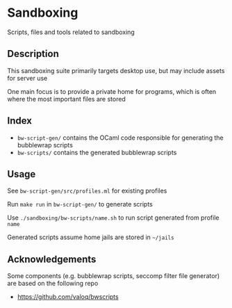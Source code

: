 # Sandboxing

Scripts, files and tools related to sandboxing

## Description

This sandboxing suite primarily targets desktop use, but may include assets for server use

One main focus is to provide a private home for programs, which is often where the most
important files are stored

## Index

- `bw-script-gen/` contains the OCaml code responsible for generating the bubblewrap scripts
- `bw-scripts/` contains the generated bubblewrap scripts

## Usage

See `bw-script-gen/src/profiles.ml` for existing profiles

Run `make run` in `bw-script-gen/` to generate scripts

Use `./sandboxing/bw-scripts/name.sh` to run script generated from profile `name`

Generated scripts assume home jails are stored in `~/jails`

## Acknowledgements

Some components (e.g. bubblewrap scripts, seccomp filter file generator) are based on the following repo

- https://github.com/valoq/bwscripts
